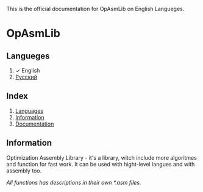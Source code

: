 This is the official documentation for OpAsmLib on English Langueges.
# OpAsmLib

## Langueges
1. ✓ English
2. [Русский](https://github.com/GamesAdmin/OpAsmLib/blob/master/README_RU.md)

## Index
1. [Languages](#languages)
2. [Information](#information)
3. [Documentation](#documentation)

## Information
Optimization Assembly Library - it's a library, witch include more algoritmes and function for fast work. It can be used with hight-level langues and with assembly too.

_All functions has descriptions in their own *.asm files._
